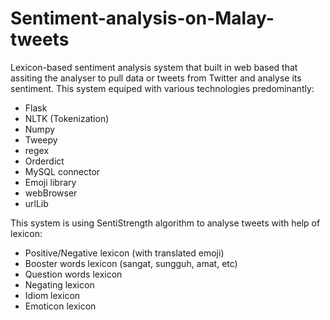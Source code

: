 # Sentiment-analysis-on-Malay-tweets

Lexicon-based sentiment analysis system that built in web based that assiting the analyser to pull data or tweets from Twitter and analyse its sentiment.
This system equiped with various technologies predominantly:
- Flask
- NLTK (Tokenization)
- Numpy
- Tweepy
- regex
- Orderdict
- MySQL connector
- Emoji library
- webBrowser
- urlLib

This system is using SentiStrength algorithm to analyse tweets with help of lexicon:
- Positive/Negative lexicon (with translated emoji)
- Booster words lexicon (sangat, sungguh, amat, etc)
- Question words lexicon
- Negating lexicon
- Idiom lexicon
- Emoticon lexicon
